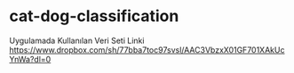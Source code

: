# cat-dog-classification
 Uygulamada Kullanılan Veri Seti Linki
 https://www.dropbox.com/sh/77bba7toc97svsl/AAC3VbzxX01GF701XAkUcYnWa?dl=0
